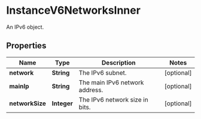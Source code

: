 

# InstanceV6NetworksInner

An IPv6 object.

## Properties

| Name | Type | Description | Notes |
|------------ | ------------- | ------------- | -------------|
|**network** | **String** | The IPv6 subnet. |  [optional] |
|**mainIp** | **String** | The main IPv6 network address. |  [optional] |
|**networkSize** | **Integer** | The IPv6 network size in bits. |  [optional] |



